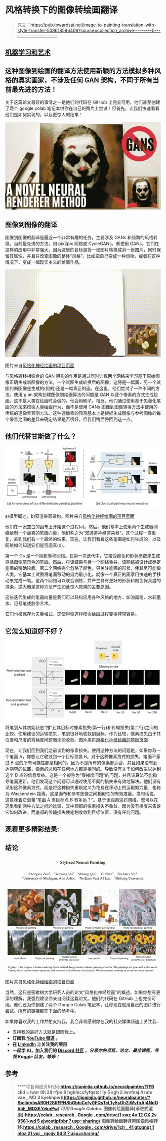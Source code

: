 # 风格转换下的图像转绘画翻译

> 原文：<https://pub.towardsai.net/image-to-painting-translation-with-style-transfer-508618596409?source=collection_archive---------0----------------------->

## [机器学习和艺术](https://towardsai.net/p/category/machine-learning/ml-and-art)

## 这种图像到绘画的翻译方法使用新颖的方法模拟多种风格的真实画家，不涉及任何 GAN 架构，不同于所有当前最先进的方法！

关于这篇论文最好的事情之一是他们的代码在 GitHub 上完全可用，他们甚至创建了两个 google colab 笔记本供你在自己的图片上尝试！但首先，让我们快速看看他们是如何实现的，以及更惊人的结果！

![](img/5def701a50e01a63ad9f9af6eb7ad9de.png)

## 图像到图像的翻译

图像到图像的翻译是最近一个非常有趣的任务，主要涉及 GANs 和频繁的风格转换。当前最先进的方法，如 pix2pix 网络或 CycleGANs，都使用 GANs。它们在这样的应用中非常强大，因为这里的目标是将一张图片转换成另一张图片，同时保留其属性，并且只改变图像的整体“风格”。比如把自己变成一种动物，或者在这种情况下，变成一幅现实主义的绘画作品。

![](img/a33d719ecf023b13d772a0180266ab6f.png)

图片来自[风格化神经绘画的项目页面](https://jiupinjia.github.io/neuralpainter/?fbclid=IwAR0H28RFPN8hGbhiCcfyGFQsTcL1y5sGh2iWvfnAj4NdOVaE_MD3KYeknPw)

与风格转移相结合的 GAN 架构的作用是通过同时训练两个网络来学习基于原始图像正确生成新图像的方法。一个试图生成转换后的图像，这将是一幅画，另一个试图判断图像是生成的(假的)还是一幅真正的画。在这里，他们尝试了一种不同的方法。使用 g an 架构创建图像到绘画算法的问题是 GAN 以逐个像素的方式生成绘画，这不是人类在绘画时会做的。他会用刷子。相反，他们通过使用基于矢量化笔画的方法来模拟人类绘画行为，而不是使用 GANs 图像到图像转换方法中使用的传统的逐像素预测方法。这种逐像素的预测基本上是根据生成图像与参考图像的每个像素之间的差异来确定结果是否很好，但我们稍后将回到这一点。

## 他们代替甘斯做了什么？

![](img/322f49802f46a511260fe38a2a448782.png)

a)模型概述，b)双渲染器架构。图片来自[风格化神经绘画的项目页面](https://jiupinjia.github.io/neuralpainter/?fbclid=IwAR0H28RFPN8hGbhiCcfyGFQsTcL1y5sGh2iWvfnAj4NdOVaE_MD3KYeknPw)

他们在一张空白的画布上开始这个过程(a)。然后，他们基本上使用两个生成器网络绘制一个逼真的笔画向量，他们称之为“双通道神经渲染器”。这个过程一直重复，直到我们有一个最终的结果。现在，让我们看看这些笔画是如何生成的，以及网络如何知道它们是否逼真(b)。

第一个 Gs 是一个阴影卷积网络。在第一次迭代中，它接受颜色和形状参数来生成遵循图像前景色的笔画。然后，将该结果与另一个网络合并，该网络被设计成确定笔画的精确轮廓。第二个网络完全忽略了颜色，只关注笔画的形状，使其尽可能像人类。它基本上试图将笔画移动的努力最小化，就像一个真正的画家用快速的手移动来完成一笔。这两个网络可以联合训练，并产生具有更好的形状和颜色保真度的渲染。这大概是这种方法产生如此惊人效果的主要原因。

这些迭代生成的笔画向量是我们可以轻松应用各种风格的地方，如油画笔、水彩墨水、记号笔或胶带艺术。

它们也被保存为矢量格式，这使得像这样模拟绘画过程变得非常容易。

## 它怎么知道好不好？

![](img/6e37d215d81f566c138e61e20a23fc5e.png)

将笔划从其初始状态“推”到其目标时像素损失(第一行)和传输损失(第二行)之间的比较。使用建议的运输损失，笔划很好地收敛到目标。作为比较，像素损失由于其位置和尺度的零梯度问题而未能收敛。图片来自[风格化神经绘画的项目页面](https://jiupinjia.github.io/neuralpainter/?fbclid=IwAR0H28RFPN8hGbhiCcfyGFQsTcL1y5sGh2iWvfnAj4NdOVaE_MD3KYeknPw)

现在，让我们回到我们之前谈到的像素损失。使用这种方法的问题是，如果你取一个笔画 A，你想让它收敛到一个目标位置 B。对于这种像素方式的损失，笔画不穿过 B 点的所有可能性都是相同的。因为不是所有的像素都适合，并且如果没有到达期望的位置，像素的总和在任何地方都是相同的。导致没有关于如何改进以达到这个 B 点的信息增益。这是一个被称为“零梯度问题”的问题，并且该算法不能指导笔画更新。他们发现这个问题可以通过使用不同的损失来有效地解决。他们没有采用这种像素方式，而是将这种损失重新定义为花费在移动上的运输努力量，也称为 Wasserstein 距离，这是画布和参考图像之间相似性的有效度量。换句话说，这意味着它测量“笔画 A 离目标点 B 有多远？”。基于该距离惩罚网络。您可以在这里看到两种方法之间的比较，其中顶部的像素损失不收敛，因为没有梯度来告诉它如何改进，而底部的传输损失使笔划收敛到目标位置，没有任何问题。

## 观看更多精彩结果:

## 结论

![](img/0d98f279ad0258b2e4e71d5485b9a0e3.png)

图片来自[风格化神经绘画的项目页面](https://jiupinjia.github.io/neuralpainter/?fbclid=IwAR0H28RFPN8hGbhiCcfyGFQsTcL1y5sGh2iWvfnAj4NdOVaE_MD3KYeknPw)

当然，这只是密歇根大学研究人员的论文“风格化神经绘画”的概述。如果你想有更深的理解，我强烈建议你亲自阅读这篇论文。他们的代码在 GitHub 上也完全可用。他们还为你创建了两个 Google Colab 笔记本，让你现在就用自己的图片进行尝试。所有的链接都在下面的参考中。

如果你喜欢我的工作并想支持我，我会非常感谢你在我的社交媒体频道上关注我:

*   支持我的最好方式就是跟随我上[](https://medium.com/@whats_ai)**。**
*   **订阅我 [**YouTube 频道**](https://www.youtube.com/channel/UCUzGQrN-lyyc0BWTYoJM_Sg) 。**
*   **在 [**LinkedIn**](https://www.linkedin.com/company/what-is-artificial-intelligence) 上关注我的项目**
*   **一起学 AI，加入我们的 [**Discord 社区**](https://discord.gg/SVse4Sr) ，*分享你的项目、论文、最佳课程，寻找 Kaggle 队友，等等！***

## **参考**

> ****项目用纸页&代码:**https://jiupinjia.github.io/neuralpainter/?[FB clid = iwar 0h 28 rfpn 8 hgbhiccfyfqstcl 1y 5 sgh 2 iwvfnaj 4 ndo vae _ MD 3 kyeknpw](https://jiupinjia.github.io/neuralpainter/?fbclid=IwAR0H28RFPN8hGbhiCcfyGFQsTcL1y5sGh2iWvfnAj4NdOVaE_MD3KYeknPw)
> ***可用 Google Colabs:*
> 图像转绘画翻译(渐进式渲染):**[https://colab . research . Google . com/drive/1 xwz 4v 12 CX 2v 9561-wd 5 ejwostjpfbbr？usp=sharing/](https://colab.research.google.com/drive/1XwZ4VI12CX2v9561-WD5EJwoSTJPFBbr?usp=sharing/)
> **图像转绘画翻译带图像风格转移:**[https://colab . research . Google . com/drive/1ch _ 41 gtcqnqt 1 nloa 21 vqj _ rqojjv 9d 8？usp=sharing/](https://colab.research.google.com/drive/1ch_41GtcQNQT1NLOA21vQJ_rQOjjv9D8?usp=sharing/)**
